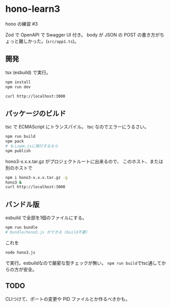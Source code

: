 # hono-learn3

hono の練習 #3

Zod で OpenAPI で Swagger UI 付き。
body が JSON の POST の書き方がちょっと難しかった。(`src/app1.ts`)。

## 開発

tsx (esbuild) で実行。

```sh
npm install
npm run dev
```

```sh
curl http://localhost:3000
```

## パッケージのビルド

tsc で ECMAScript にトランスパイル。
tsc なのでエラーにうるさい。

```sh
npm run build
npm pack
# もしnpm.jsに発行するなら
npm publish
```

hono3-x.x.x.tar.gz がプロジェクトルートに出来るので、
このホスト、または別のホストで

```sh
npm i hono3-x.x.x.tar.gz -g
hono3 &
curl http://localhost:3000
```

## バンドル版

esbuild で全部を1個のファイルにする。

```sh
npm run bundle
# bundle/hono3.js ができる (build不要)
```

これを

```sh
node hono3.js
```

で実行。esbuildなので厳密な型チェックが無い。
`npm run build`でtsc通してからの方が安全。

## TODO

CLIつけて、ポートの変更や
PID ファイルとか作るべきかも。
